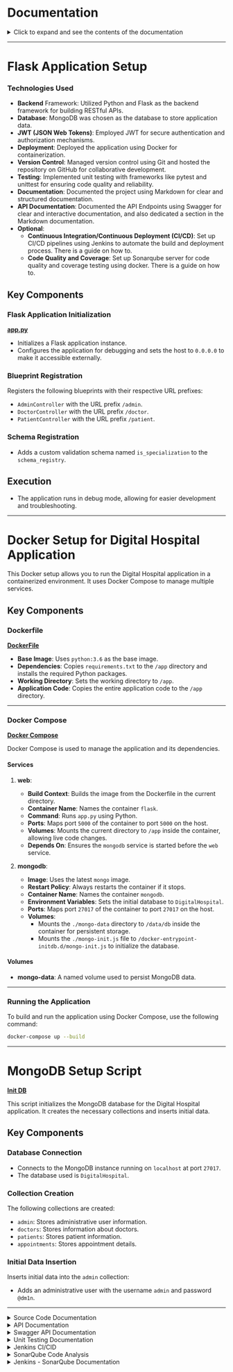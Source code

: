 # Documentation



<details id="toc">
<summary>Click to expand and see the contents of the documentation </summary>

<div class="toc">

# Contents

- [Flask Application Setup](#flask-application-setup)
    - [Flask Application Initialization](#flask-application-initialization-)
    - [Blueprint Registration](#blueprint-registration)
    - [Schema Registration](#schema-registration)
    - [Execution](#execution)

- [Docker Setup for Digital Hospital Application](#docker-setup-for-digital-hospital-application)
    - [Dockerfile](#dockerfile-)
    - [Docker Compose](#docker-compose)
        - [Services](#services)
        - [Volumes](#volumes)
    - [Running the Application](#running-the-application)

- [MongoDB Setup Script](#mongodb-setup-script)
    - [Database Connection](#database-connection)
    - [Collection Creation](#collection-creation)
    - [Initial Data Insertion](#initial-data-insertion)

- [Source Code Documentation](#-source-code-documentation)
    - [Entities Overview](#ds-hospital---entities-overview)
        - [Appointment Entity](#appointment-entity)
        - [Doctor Entity](#doctor-entity)
        - [Patient Entity](#patient-entity)
        - [User Entity](#user-entity)
        - [ResponseEntity Class](#responseentity-class)
        - [ResponseEntityBuilder Class](#responseentitybuilder-class)
        - [Specialization Enum](#specialization-enum)
        - [Data Transfer Objects (DTOs)](#ds-hospital---data-transfer-objects-dtos)
        - [Accept DTOs](#accept-dtos)
            - [ChangeAppointmentCostDto](#changeappointmentcostdto)
            - [ChangePasswordDto](#changepassworddto)
            - [SearchAppointmentDto](#searchappointmentdto)
        - [Send DTOs](#send-dtos)
            - [DoctorAppointmentDto](#doctorappointmentdto)
            - [DoctorDto](#doctordto)
            - [PatientAppointmentDto](#patientappointmentdto)
            - [PatientDetailedAppointmentDto](#patientdetailedappointmentdto)
            - [PatientDto](#patientdto)
            - [UserDto](#userdto)
    - [Controllers Overview](#ds-hospital---controllers-overview)
        - [Admin Controller](#admin-controller)
        - [Doctor Controller](#doctor-controller)
        - [Patient Controller](#patient-controller)
    - [Services Overview](#ds-hospital---services)
        - [AdminService](#adminservice)
        - [AppointmentService](#appointmentservice)
        - [DoctorService](#doctorservice)
        - [PatientService](#patientservice)
    - [Repositories Overview](#ds-hospital---repositories)
        - [AdminRepository](#adminrepository)
        - [PatientRepository](#patientrepository)
        - [DoctorRepository](#doctorrepository)
    - [Utils Overview](#ds-hospital---utils)
        - [AppointmentScheduler](#appointmentscheduler)
        - [DateTimeUtils](#datetimeutils)
        - [HTTP](#http)
        - [MongoDBConnection](#mongodbconnection)
        - [JWT](#jwt)
        - [ServiceException](#serviceexception)
        - [DatabaseException](#databaseexception)
        - [SchemaException](#schemaexception)
        - [Config](#config)
        - [Decorators](#decorators)

- [Example API Requests and Responses](#example-api-requests-and-responses)
    - [Admin REST API](#admin-api)
        - [[POST] Login](#login-3)
        - [[GET] Logout](#logout-3)
        - [[POST] Create Doctor](#create-doctor-1)
        - [[PUT] Update Doctor Password](#update-doctor-password-1)
        - [[DELETE] Delete Doctor](#delete-doctor-1)
        - [[DELETE] Delete Patient](#delete-patient-1)

    - [Doctor REST API](#admin-api)
        - [[POST] Login](#login-4)
        - [[GET] Logout](#logout-4)
        - [[PUT] Update Password](#update-password-1)
        - [[PUT] Update Appointment Cost](#update-appointment-cost-1)
        - [[GET] Fetch Appointments](#fetch-appointments-2)

    - [Patient REST API](#patient-api)
        - [[POST] Login](#login-5)
        - [[GET] Logout](#logout-5)
        - [[POST] Register](#register-1)
        - [[POST] Book Appointment](#book-appointment-1)
        - [[GET] Fetch Appointments](#fetch-appointments-3)
        - [[GET] Fetch Appointment's Details](#fetch-appointments-details)
        - [[DELETE] Cancel Appointment](#cancel-appointment-1)
- [Swagger Documentation](#swagger-documentation)
- [Unit Testing Documentation](#unit-testing)
- [Jenkins CI/CD](#jenkins-cicd)
- [SonarQube Code Analysis](#sonarqube-code-analysis)
- [Jenkins - SonarQube Documentation](#jenkins-pipelines-and-sonarqube-code-analysis)

</div>
</details>

---

# Flask Application Setup

### Technologies Used

- **Backend** Framework: Utilized Python and Flask as the backend framework for building RESTful APIs.
- **Database**: MongoDB was chosen as the database to store application data.
- **JWT (JSON Web Tokens)**: Employed JWT for secure authentication and authorization mechanisms.
- **Deployment**: Deployed the application using Docker for containerization.
- **Version Control**: Managed version control using Git and hosted the repository on GitHub for collaborative
  development.
- **Testing**: Implemented unit testing with frameworks like pytest and unittest for ensuring code quality and
  reliability.
- **Documentation**: Documented the project using Markdown for clear and structured documentation.
- **API Documentation**: Documented the API Endpoints using Swagger for clear and interactive documentation, and also
  dedicated a section in the Markdown documentation.
- **Optional**:
    - **Continuous Integration/Continuous Deployment (CI/CD)**: Set up CI/CD pipelines using Jenkins to automate the
      build and deployment process. There is a guide on how to.
    - **Code Quality and Coverage**: Set up Sonarqube server for code quality and coverage testing using docker. There
      is a guide on how to.

## Key Components

### Flask Application Initialization

**[app.py](app.py)**

- Initializes a Flask application instance.
- Configures the application for debugging and sets the host to `0.0.0.0` to make it accessible externally.

### Blueprint Registration

Registers the following blueprints with their respective URL prefixes:

- `AdminController` with the URL prefix `/admin`.
- `DoctorController` with the URL prefix `/doctor`.
- `PatientController` with the URL prefix `/patient`.

### Schema Registration

- Adds a custom validation schema named `is_specialization` to the `schema_registry`.

## Execution

- The application runs in debug mode, allowing for easier development and troubleshooting.

---

# Docker Setup for Digital Hospital Application

This Docker setup allows you to run the Digital Hospital application in a containerized environment. It uses Docker
Compose to manage multiple services.

## Key Components

### Dockerfile

**[DockerFile](Dockerfile)**

- **Base Image**: Uses `python:3.6` as the base image.
- **Dependencies**: Copies `requirements.txt` to the `/app` directory and installs the required Python packages.
- **Working Directory**: Sets the working directory to `/app`.
- **Application Code**: Copies the entire application code to the `/app` directory.

---

### Docker Compose

**[Docker Compose](docker-compose.yml)**

Docker Compose is used to manage the application and its dependencies.

#### Services

1. **web**:
    - **Build Context**: Builds the image from the Dockerfile in the current directory.
    - **Container Name**: Names the container `flask`.
    - **Command**: Runs `app.py` using Python.
    - **Ports**: Maps port `5000` of the container to port `5000` on the host.
    - **Volumes**: Mounts the current directory to `/app` inside the container, allowing live code changes.
    - **Depends On**: Ensures the `mongodb` service is started before the `web` service.

2. **mongodb**:
    - **Image**: Uses the latest `mongo` image.
    - **Restart Policy**: Always restarts the container if it stops.
    - **Container Name**: Names the container `mongodb`.
    - **Environment Variables**: Sets the initial database to `DigitalHospital`.
    - **Ports**: Maps port `27017` of the container to port `27017` on the host.
    - **Volumes**:
        - Mounts the `./mongo-data` directory to `/data/db` inside the container for persistent storage.
        - Mounts the `./mongo-init.js` file to `/docker-entrypoint-initdb.d/mongo-init.js` to initialize the database.

#### Volumes

- **mongo-data**: A named volume used to persist MongoDB data.

---

### Running the Application

To build and run the application using Docker Compose, use the following command:

```sh
docker-compose up --build
```

---

# MongoDB Setup Script

**[Init DB](mongo-init.js)**

This script initializes the MongoDB database for the Digital Hospital application. It creates the necessary collections
and inserts initial data.

## Key Components

### Database Connection

- Connects to the MongoDB instance running on `localhost` at port `27017`.
- The database used is `DigitalHospital`.

### Collection Creation

The following collections are created:

- `admin`: Stores administrative user information.
- `doctors`: Stores information about doctors.
- `patients`: Stores patient information.
- `appointments`: Stores appointment details.

### Initial Data Insertion

Inserts initial data into the `admin` collection:

- Adds an administrative user with the username `admin` and password `@dm1n`.

---

<details>
<summary>Source Code Documentation</summary>
<div>

# Source Code Documentation

# DS Hospital - Entities Overview

This repository contains Python entities that represent different aspects of the application's domain model. Each entity
encapsulates data and functionality related to specific entities like appointments, doctors, patients, and users.

## Appointment Entity

**[Appointment Entity](src/entities/Appointment.py)**

The `Appointment` entity represents an appointment between a doctor and a patient.

### Attributes

- `_id`: Identifier of the appointment.
- `cid`: Generated ID for the appointment.
- `doctor_username`: Username of the doctor.
- `patient_username`: Username of the patient.
- `patient_name`: First name of the patient.
- `patient_surname`: Last name of the patient.
- `doctor_name`: First name of the doctor.
- `doctor_surname`: Last name of the doctor.
- `appointment_date`: Date of the appointment.
- `appointment_time`: Time of the appointment.
- `reason`: Reason for the appointment.
- `cost`: Cost of the appointment.
- `specialization`: Specialization of the doctor.

### Methods

#### combined(doctor, patient, search)

- **Description**: Combines data from `DoctorDto`, `PatientDto`, and `SearchAppointmentDto` to create a
  new `Appointment` instance.
- **Parameters**:
    - `doctor`: Instance of `DoctorDto`.
    - `patient`: Instance of `PatientDto`.
    - `search`: Instance of `SearchAppointmentDto`.
- **Returns**: New `Appointment` instance.

#### to_dict()

- **Description**: Converts the `Appointment` object to a dictionary.
- **Returns**: Dictionary representation of the `Appointment`.

---

## Doctor Entity

**[Doctor Entity](src/entities/Doctor.py)**

The `Doctor` entity represents a doctor in the system.

### Attributes

- `username`: Username of the doctor.
- `password`: Password of the doctor.
- `email`: Email address of the doctor.
- `first_name`: First name of the doctor.
- `last_name`: Last name of the doctor.
- `specialization`: Specialization of the doctor.
- `appointment_cost`: Cost of appointments for the doctor.

### Methods

#### to_db()

- **Description**: Converts the `Doctor` object to a format suitable for database storage.
- **Returns**: Dictionary representation of the `Doctor` for database insertion.

#### to_register()

- **Description**: Converts the `Doctor` object to a format suitable for registration purposes.
- **Returns**: Dictionary representation of the `Doctor` for registration.

---

## Patient Entity

**[Patient Entity](src/entities/Patient.py)**

The `Patient` entity represents a patient in the system.

### Attributes

- `username`: Username of the patient.
- `password`: Password of the patient.
- `email`: Email address of the patient.
- `first_name`: First name of the patient.
- `last_name`: Last name of the patient.
- `amka`: AMKA (Social Security Number) of the patient.
- `date_of_birth`: Date of birth of the patient.

### Methods

#### to_db()

- **Description**: Converts the `Patient` object to a format suitable for database storage.
- **Returns**: Dictionary representation of the `Patient` for database insertion.

#### to_register()

- **Description**: Converts the `Patient` object to a format suitable for registration purposes.
- **Returns**: Dictionary representation of the `Patient` for registration.

#### validate()

- **Description**: Validates the registration data of the `Patient`.
- **Returns**: Result of the validation.

---

## User Entity

**[User Entity](src/entities/User.py)**

The `User` entity represents a user for authentication purposes.

### Attributes

- `username`: Username of the user.
- `password`: Password of the user.

### Methods

#### to_dict()

- **Description**: Converts the `User` object to a dictionary.
- **Returns**: Dictionary representation of the `User`.

#### validate()

- **Description**: Validates the login data of the `User`.
- **Returns**: Result of the validation.

---

## ResponseEntity Class

**[ResponseEntity Entity](src/entities/ResponseEntity.py)**

The `ResponseEntity` class helps construct HTTP responses in a structured manner.

### Methods

#### builder()

- **Description**: Returns a new `ResponseEntityBuilder` instance to build a response.

---

## ResponseEntityBuilder Class

**[ResponseEntity Entity](src/entities/ResponseEntity.py)**

The `ResponseEntityBuilder` class facilitates the construction of `ResponseEntity` objects.

### Methods

#### with_status(status)

- **Description**: Sets the status of the response.

#### with_data(data)

- **Description**: Sets the data of the response.

#### with_content_type(content_type)

- **Description**: Sets the content type of the response.

#### build()

- **Description**: Constructs the `ResponseEntity` object with configured data and status.

---

## Specialization Enum

**[Specialization Entity](src/entities/Specialization.py)**

The `Specialization` enum defines various medical specializations.

### Enum Values

- `RADIOLOGIST`
- `HEMATOLOGIST`
- `ALLERGIST`
- `PATHOLOGIST`
- `CARDIOLOGIST`

Each enum value corresponds to a specific medical specialization.

---

---

# DS Hospital - Data Transfer Objects (DTOs)

This repository contains Python DTOs used for transferring data between different layers of the application. DTOs
encapsulate data related to specific operations or responses.

## Accept DTOs

### ChangeAppointmentCostDto

**[ChangeAppointmentCost Dto](src/transfer/accept/ChangeAppointmentCostDto.py)**

Represents data for changing appointment cost.

#### Attributes

- `username`: Username of the entity.
- `old_cost`: Old cost of the appointment.
- `new_cost`: New cost of the appointment.

#### Methods

##### to_dict()

Converts the DTO object to a dictionary.

---

### ChangePasswordDto

**[ChangePassword Dto](src/transfer/accept/ChangePasswordDto.py)**

Represents data for changing passwords.

#### Attributes

- `username`: Username of the entity.
- `old_password`: Old password.
- `new_password`: New password.

#### Methods

##### to_dict()

Converts the DTO object to a dictionary.

---

### SearchAppointmentDto

**[SearchAppointment Dto](src/transfer/accept/SearchAppointmentDto.py)**

Represents data for searching appointments.

#### Attributes

- `reason`: Reason for the appointment.
- `specialization`: Specialization required.
- `appointment_date`: Date of the appointment.
- `appointment_time`: Time of the appointment.

#### Methods

##### to_dict()

Converts the DTO object to a dictionary.

## Send DTOs

### DoctorAppointmentDto

**[DoctorAppointment Dto](src/transfer/send/DoctorAppointmentDto.py)**

Represents data sent for doctor appointments.

#### Attributes

- `patient_name`: Patient's first name.
- `patient_surname`: Patient's last name.
- `appointment_date`: Date of the appointment.
- `appointment_time`: Time of the appointment.
- `reason`: Reason for the appointment.

#### Methods

##### to_dict()

Converts the DTO object to a dictionary.

---

### DoctorDto

Represents data sent for doctors.

#### Attributes

- `cid`: ID of the doctor.
- `username`: Username of the doctor.
- `email`: Email address of the doctor.
- `first_name`: First name of the doctor.
- `last_name`: Last name of the doctor.
- `specialization`: Specialization of the doctor.
- `appointment_cost`: Cost of appointments for the doctor.

#### Methods

##### to_dict()

Converts the DTO object to a dictionary.

---

### PatientAppointmentDto

**[PatientDoctorAppointment Dto](src/transfer/send/PatientAppointmentDto.py)**

Represents data sent for patient appointments.

#### Attributes

- `doctor_name`: Doctor's first name.
- `doctor_surname`: Doctor's last name.
- `appointment_date`: Date of the appointment.
- `appointment_time`: Time of the appointment.

#### Methods

##### to_dict()

Converts the DTO object to a dictionary.

---

### PatientDetailedAppointmentDto

**[PatientDetailedAppointment Dto](src/transfer/send/PatientDetailedAppointmentDto.py)**

Represents detailed data sent for patient appointments.

#### Attributes

- `doctor_name`: Doctor's first name.
- `doctor_surname`: Doctor's last name.
- `appointment_date`: Date of the appointment.
- `appointment_time`: Time of the appointment.
- `specialization`: Specialization of the doctor.
- `cost`: Cost of the appointment.
- `reason`: Reason for the appointment.

#### Methods

##### to_dict()

Converts the DTO object to a dictionary.

---

### PatientDto

**[Patient Dto](src/transfer/send/PatientDto.py)**

Represents data sent for patients.

#### Attributes

- `cid`: ID of the patient.
- `username`: Username of the patient.
- `email`: Email address of the patient.
- `first_name`: First name of the patient.
- `last_name`: Last name of the patient.
- `amka`: AMKA (Social Security Number) of the patient.
- `date_of_birth`: Date of birth of the patient.

#### Methods

##### to_dict()

Converts the DTO object to a dictionary.

---

### UserDto

Represents data sent for users.

#### Attributes

- `username`: Username of the user.
- `token`: Token associated with the user.

#### Methods

##### to_dict()

Converts the DTO object to a dictionary.


---

---

# DS Hospital - Controllers Overview

This repository contains Flask controllers that handle different user roles and operations within the application. Each
controller defines routes and endpoints for specific functionalities related to administrators, doctors, and patients.

## Admin Controller

**[Admin Controller](src/controllers/AdminController.py)**

The `AdminController.py` file implements Flask routes specifically designed for administrative tasks within the
application.

### Endpoints and Functionalities

#### Login

- **Route**: `/login`
- **Method**: POST
- **Description**: Allows administrators to authenticate themselves.
- **Decorators**: `handle_exceptions`
- **Secret Key**: `Config.ADMIN_SECRET_KEY`

#### Logout

- **Route**: `/logout`
- **Method**: GET
- **Description**: Logs out administrators and removes their session token.
- **Decorators**: `remove_token`
- **Secret Key**: `Config.ADMIN_SECRET_KEY`

#### Create Doctor

- **Route**: `/create_doctor`
- **Method**: POST
- **Description**: Creates a new doctor profile.
- **Decorators**: `token_required`
- **Secret Key**: `Config.ADMIN_SECRET_KEY`

#### Update Doctor Password

- **Route**: `/update_doctor_password`
- **Method**: PUT
- **Description**: Updates the password for a doctor profile.
- **Decorators**: `token_required`
- **Secret Key**: `Config.ADMIN_SECRET_KEY`

#### Delete Doctor

- **Route**: `/delete_doctor/<username>`
- **Method**: DELETE
- **Description**: Deletes a specific doctor profile.
- **Decorators**: `token_required`
- **Secret Key**: `Config.ADMIN_SECRET_KEY`

#### Delete Patient

- **Route**: `/delete_patient/<username>`
- **Method**: DELETE
- **Description**: Deletes a specific patient profile.
- **Decorators**: `token_required`
- **Secret Key**: `Config.ADMIN_SECRET_KEY`

---

## Doctor Controller

**[Doctor Controller](src/controllers/DoctorController.py)**

The `DoctorController.py` file defines Flask routes specifically for interactions involving doctors.

### Endpoints and Functionalities

#### Login

- **Route**: `/login`
- **Method**: POST
- **Description**: Allows doctors to log in to their accounts.
- **Secret Key**: `Config.DOCTOR_SECRET_KEY`

#### Logout

- **Route**: `/logout`
- **Method**: GET
- **Description**: Logs out doctors and removes their session token.
- **Decorators**: `remove_token`
- **Secret Key**: `Config.DOCTOR_SECRET_KEY`

#### Update Password

- **Route**: `/update_password`
- **Method**: PUT
- **Description**: Updates the password for a doctor account.
- **Decorators**: `token_required`
- **Secret Key**: `Config.DOCTOR_SECRET_KEY`

#### Update Appointment Cost

- **Route**: `/update_appointment_cost`
- **Method**: PUT
- **Description**: Updates the cost of appointments for a doctor.
- **Decorators**: `token_required`
- **Secret Key**: `Config.DOCTOR_SECRET_KEY`

#### Fetch Appointments

- **Route**: `/appointments`
- **Method**: GET
- **Description**: Retrieves a list of appointments for a doctor.
- **Decorators**: `token_required`
- **Secret Key**: `Config.DOCTOR_SECRET_KEY`

---

## Patient Controller

**[Patient Controller](src/controllers/PatientController.py)**

The `PatientController.py` file implements Flask routes focused on patient-related operations.

### Endpoints and Functionalities

#### Login

- **Route**: `/login`
- **Method**: POST
- **Description**: Allows patients to authenticate themselves.
- **Secret Key**: `Config.PATIENT_SECRET_KEY`

#### Register

- **Route**: `/register`
- **Method**: POST
- **Description**: Registers a new patient in the system.
- **Secret Key**: `Config.PATIENT_SECRET_KEY`

#### Logout

- **Route**: `/logout`
- **Method**: GET
- **Description**: Logs out patients and removes their session token.
- **Decorators**: `remove_token`
- **Secret Key**: `Config.PATIENT_SECRET_KEY`

#### Book Appointment

- **Route**: `/book_appointment`
- **Method**: POST
- **Description**: Allows patients to book appointments.
- **Decorators**: `token_required`
- **Secret Key**: `Config.PATIENT_SECRET_KEY`

#### Fetch Appointments

- **Route**: `/appointments`
- **Method**: GET
- **Description**: Retrieves a list of appointments for a patient.
- **Decorators**: `token_required`
- **Secret Key**: `Config.PATIENT_SECRET_KEY`

#### Appointment Details

- **Route**: `/appointment/<appointment_id>`
- **Method**: GET
- **Description**: Retrieves details of a specific appointment for a patient.
- **Decorators**: `token_required`
- **Secret Key**: `Config.PATIENT_SECRET_KEY`

#### Cancel Appointment

- **Route**: `/cancel_appointment/<appointment_id>`
- **Method**: DELETE
- **Description**: Cancels a specific appointment for a patient.
- **Decorators**: `token_required`
- **Secret Key**: `Config.PATIENT_SECRET_KEY`

---

---

---

# DS Hospital - Services

This repository contains Python services responsible for business logic and interactions with repositories. Services
orchestrate operations between entities, repositories, and DTOs.

## AdminService

**[Admin Service](src/services/AdminService.py)**

Handles administrative operations such as login, logout, doctor management, etc.

### Methods

#### login(auth_data: User)

Logs in an admin user.

- **Parameters:**
    - `auth_data`: User object containing username and password.

- **Returns:**
    - Dictionary containing user information and token upon successful login.

- **Raises:**
    - `ServiceException`: If login fails.

#### logout(token)

Logs out an admin user.

- **Parameters:**
    - `token`: Token to be invalidated.

- **Returns:**
    - Boolean indicating successful logout.

- **Raises:**
    - `ServiceException`: If logout fails.

#### delete_doctor(username)

Deletes a doctor from the system.

- **Parameters:**
    - `username`: Username of the doctor to delete.

- **Returns:**
    - Boolean indicating successful deletion.

- **Raises:**
    - `ServiceException`: If deletion fails.

#### update_doctor_password(data: ChangePasswordDto)

Updates the password of a doctor.

- **Parameters:**
    - `data`: ChangePasswordDto object containing username, old password, and new password.

- **Returns:**
    - Boolean indicating successful password update.

- **Raises:**
    - `ServiceException`: If password update fails.

#### create_doctor(data: Doctor)

Creates a new doctor in the system.

- **Parameters:**
    - `data`: Doctor object containing doctor details.

- **Returns:**
    - Dictionary containing the newly created doctor's information.

- **Raises:**
    - `ServiceException`: If creation fails due to existing doctor with the same username or email.

#### delete_patient(username)

Deletes a patient from the system.

- **Parameters:**
    - `username`: Username of the patient to delete.

- **Returns:**
    - Boolean indicating successful deletion.

- **Raises:**
    - `ServiceException`: If deletion fails.

## AppointmentService

**[Appointments Service](src/services/AppointmentsService.py)**

Manages operations related to appointments such as checking availability, booking appointments, fetching appointments,
etc.

### Methods

#### check_time(appointment_time)

Checks if the appointment time is within working hours.

- **Parameters:**
    - `appointment_time`: Time of the appointment.

- **Returns:**
    - Boolean indicating if the time is within working hours.

#### check_date(appointment_date)

Checks if the appointment date is within a valid range.

- **Parameters:**
    - `appointment_date`: Date of the appointment.

- **Returns:**
    - Boolean indicating if the date is valid.

#### check_availability(doctor_username, appointment_date)

Checks the availability of slots for a given doctor and appointment date.

- **Parameters:**
    - `doctor_username`: Username of the doctor.
    - `appointment_date`: Date of the appointment.

- **Returns:**
    - List of available appointment slots.

#### find_appointments(data: SearchAppointmentDto)

Finds available appointments based on search criteria.

- **Parameters:**
    - `data`: SearchAppointmentDto object containing search criteria.

- **Returns:**
    - DoctorDto object representing the doctor with available appointments, or None if no appointments are found.

#### return_appointments(free_appointments)

Converts free appointment slots to a list of strings.

- **Parameters:**
    - `free_appointments`: List of free appointment slots.

- **Returns:**
    - List of appointment slots as strings.

#### return_doctors(doctors)

Converts a list of doctor entities to a list of DoctorDto objects.

- **Parameters:**
    - `doctors`: List of doctor entities.

- **Returns:**
    - List of DoctorDto objects.

## DoctorService

**[Doctor Service](src/services/DoctorService.py)**

Handles operations specific to doctors such as login, logout, updating password, managing appointments, etc.

### Methods

#### login(auth_data: User)

Logs in a doctor.

- **Parameters:**
    - `auth_data`: User object containing username and password.

- **Returns:**
    - Dictionary containing login status message and token upon successful login.

- **Raises:**
    - `ServiceException`: If login fails.

#### logout(token)

Logs out a doctor.

- **Parameters:**
    - `token`: Token to be invalidated.

- **Returns:**
    - Dictionary indicating successful logout.

- **Raises:**
    - `ServiceException`: If logout fails.

#### update_password(current_user, data: ChangePasswordDto)

Updates the password of the logged-in doctor.

- **Parameters:**
    - `current_user`: Username of the logged-in doctor.
    - `data`: ChangePasswordDto object containing old password and new password.

- **Returns:**
    - Dictionary indicating successful password update.

- **Raises:**
    - `ServiceException`: If password update fails.

#### update_appointment_cost(current_user, data: ChangeAppointmentCostDto)

Updates the appointment cost for a doctor.

- **Parameters:**
    - `current_user`: Username of the logged-in doctor.
    - `data`: ChangeAppointmentCostDto object containing username, old cost, and new cost.

- **Returns:**
    - Dictionary indicating successful appointment cost update.

- **Raises:**
    - `ServiceException`: If appointment cost update fails.

#### fetch_appointments(current_user)

Fetches appointments of the logged-in doctor.

- **Parameters:**
    - `current_user`: Username of the logged-in doctor.

- **Returns:**
    - Dictionary containing fetched appointments.

#### get_as_appointments(appointments)

Converts a list of appointment entities to DoctorAppointmentDto objects.

- **Parameters:**
    - `appointments`: List of appointment entities.

- **Returns:**
    - List of DoctorAppointmentDto objects.

## PatientService

**[Patient Service](src/services/PatientService.py)**

Manages operations related to patients such as registration, login, appointment booking, fetching appointments, etc.

### Methods

#### register(data: Patient)

Registers a new patient in the system.

- **Parameters:**
    - `data`: Patient object containing patient details.

- **Returns:**
    - Dictionary containing patient information, and token upon successful registration.

- **Raises:**
    - `ServiceException`: If registration fails due to existing patient with the same username or email.

#### login(auth_data: User)

Logs in a patient.

- **Parameters:**
    - `auth_data`: User object containing username and password.

- **Returns:**
    - Dictionary containing username and token upon successful login.

- **Raises:**
    - `ServiceException`: If login fails.

#### logout(token)

Logs out a patient.

- **Parameters:**
    - `token`: Token to be invalidated.

- **Returns:**
    - Dictionary indicating successful logout.

- **Raises:**
    - `ServiceException`: If logout fails.

#### book_appointment(current_user, data: SearchAppointmentDto)

Books an appointment for a patient.

- **Parameters:**
    - `current_user`: Username of the logged-in patient.
    - `data`: SearchAppointmentDto object containing appointment details.

- **Returns:**
    - Dictionary containing appointment information upon successful booking.

- **Raises:**
    - `ServiceException`: If booking fails.

#### fetch_appointments(current_user)

Fetches appointments of the logged-in patient.

- **Parameters:**
    - `current_user`: Username of the logged-in patient.

- **Returns:**
    - Dictionary containing fetched appointments.

#### fetch_appointment_details(current_user, appointment_id)

Fetches details of a specific appointment for the logged-in patient.

- **Parameters:**
    - `current_user`: Username of the logged-in patient.
    - `appointment_id`: ID of the appointment to fetch details for.

- **Returns:**
    - Dictionary containing fetched appointment details.

#### cancel_appointment(current_user, appointment_id)

Cancels an appointment for the logged-in patient.

- **Parameters:**
    - `current_user`: Username of the logged-in patient.
    - `appointment_id`: ID of the appointment to cancel.

- **Returns:**
    - Dictionary indicating successful cancellation.

- **Raises:**
    - `ServiceException`: If cancellation fails.

---

# DS Hospital - Repositories

This repository contains Python classes responsible for database interactions using MongoDB. Repositories handle CRUD
operations for entities and ensure data persistence.

## AdminRepository

**[Admin Repository](src/repositories/AdminRepository.py)**

Handles database operations related to admin users.

### Methods

#### login(auth_data: User)

Logs in an admin user.

- **Parameters:**
    - `auth_data`: User object containing username and password.

- **Returns:**
    - Admin entity if login successful, None otherwise.

#### create_doctor(data)

Creates a new doctor in the database.

- **Parameters:**
    - `data`: Dictionary containing doctor details.

- **Returns:**
    - Doctor entity if creation successful, None otherwise.

#### delete_doctor(username)

Deletes a doctor from the database.

- **Parameters:**
    - `username`: Username of the doctor to delete.

- **Returns:**
    - Boolean indicating successful deletion.

#### update_doctor_password(data: ChangePasswordDto)

Updates the password of a doctor in the database.

- **Parameters:**
    - `data`: ChangePasswordDto object containing username, old password, and new password.

- **Returns:**
    - Boolean indicating successful password update.

#### delete_patient(username)

Deletes a patient from the database.

- **Parameters:**
    - `username`: Username of the patient to delete.

- **Returns:**
    - Boolean indicating successful deletion.

#### doctor_exists(data: Doctor)

Checks if a doctor with the same username or email exists in the database.

- **Parameters:**
    - `data`: Doctor object containing doctor details.

- **Returns:**
    - Doctor entity if exists, None otherwise.

---

## PatientRepository

**[Patient Repository](src/repositories/PatientRepository.py)**

Handles database operations related to patients and appointments.

### Methods

#### register(data)

Registers a new patient in the database.

- **Parameters:**
    - `data`: Dictionary containing patient details.

- **Returns:**
    - Patient entity if registration successful, None otherwise.

#### login(auth_data: User)

Logs in a patient.

- **Parameters:**
    - `auth_data`: User object containing username and password.

- **Returns:**
    - Patient entity if login successful, None otherwise.

#### book_appointment(appointment)

Books a new appointment in the database.

- **Parameters:**
    - `appointment`: Dictionary containing appointment details.

- **Returns:**
    - Appointment entity if booking successful, None otherwise.

#### fetch_appointments(patient_username)

Fetches all appointments of a patient from the database.

- **Parameters:**
    - `patient_username`: Username of the patient.

- **Returns:**
    - List of appointment entities.

#### fetch_appointment_details(username, appointment_id)

Fetches details of a specific appointment for a patient.

- **Parameters:**
    - `username`: Username of the patient.
    - `appointment_id`: ID of the appointment.

- **Returns:**
    - Appointment entity if found, None otherwise.

#### cancel_appointment(current_user, appointment_id)

Cancels a patient's appointment from the database.

- **Parameters:**
    - `current_user`: Username of the patient.
    - `appointment_id`: ID of the appointment.

- **Returns:**
    - Boolean indicating successful cancellation.

#### find_by_username(username)

Finds a patient by their username in the database.

- **Parameters:**
    - `username`: Username of the patient.

- **Returns:**
    - Patient entity if found, None otherwise.

#### exists(data: Patient)

Checks if a patient with the same username or email exists in the database.

- **Parameters:**
    - `data`: Patient object containing patient details.

- **Returns:**
    - Patient entity if exists, None otherwise.

---

## DoctorRepository

**[Doctor Repository](src/repositories/DoctorRepository.py)**

Handles database operations related to doctors and appointments.

### Methods

#### login(auth_data: User)

Logs in a doctor.

- **Parameters:**
    - `auth_data`: User object containing username and password.

- **Returns:**
    - Doctor entity if login successful, None otherwise.

#### update_password(username, data: ChangePasswordDto)

Updates the password of a doctor in the database.

- **Parameters:**
    - `username`: Username of the doctor.
    - `data`: ChangePasswordDto object containing old password and new password.

- **Returns:**
    - Boolean indicating successful password update.

#### update_appointment_cost(username, data: ChangeAppointmentCostDto)

Updates the appointment cost for a doctor in the database.

- **Parameters:**
    - `username`: Username of the doctor.
    - `data`: ChangeAppointmentCostDto object containing old cost and new cost.

- **Returns:**
    - Boolean indicating successful appointment cost update.

#### fetch_appointments(doctor_username)

Fetches all appointments of a doctor from the database.

- **Parameters:**
    - `doctor_username`: Username of the doctor.

- **Returns:**
    - List of appointment entities.

#### fetch_appointments_by_date(doctor_username, appointment_date)

Fetches appointments of a doctor for a specific date from the database.

- **Parameters:**
    - `doctor_username`: Username of the doctor.
    - `appointment_date`: Date of the appointments.

- **Returns:**
    - List of appointment entities.

#### find_by_role(data: SearchAppointmentDto)

Finds doctors by their specialization in the database.

- **Parameters:**
    - `data`: SearchAppointmentDto object containing specialization.

- **Returns:**
    - List of doctor entities.

---

---

# DS Hospital - Utils

This repository contains utility classes and functions used across the project for various purposes like handling dates,
JWT tokens, HTTP status codes, database connections, and more.

## AppointmentScheduler

**[Appointment Scheduler](src/utils/AppointmentScheduler.py)**

Provides utilities related to appointment scheduling.

### Methods

#### is_within_working_hours(appointment_time)

Checks if the given appointment time is within the working hours.

- **Parameters:**
    - `appointment_time`: Time object representing the appointment time.

- **Returns:**
    - `True` if within working hours, otherwise `False`.

#### is_date_within_rang(appointment_date)

Checks if the given appointment date is within a valid range (future dates).

- **Parameters:**
    - `appointment_date`: Date string in the format '%Y-%m-%d'.

- **Returns:**
    - `True` if date is valid and in the future, otherwise `False`.

#### create_appointment_slots()

Creates time slots for appointments based on defined parameters.

- **Returns:**
    - List of time objects representing available appointment slots.

---

## DateTimeUtils

**[Date Utils](src/utils/DateUtils.py)**

Provides utility methods for parsing, converting, and formatting date and time objects.

### Methods

#### parse_date(date, date_format)

Parses a date string into a datetime.date object.

- **Parameters:**
    - `date`: Date string to parse.
    - `date_format`: Format of the date string.

- **Returns:**
    - `datetime.date` object parsed from the date string.

#### parse_time(time, time_format)

Parses a time string into a datetime.time object.

- **Parameters:**
    - `time`: Time string to parse.
    - `time_format`: Format of the time string.

- **Returns:**
    - `datetime.time` object parsed from the time string.

#### date_to_string(date, date_format)

Converts a datetime.date object into a formatted date string.

- **Parameters:**
    - `date`: `datetime.date` object to convert.
    - `date_format`: Desired format of the date string.

- **Returns:**
    - Formatted date string.

#### time_to_string(time, time_format)

Converts a datetime.time object into a formatted time string.

- **Parameters:**
    - `time`: `datetime.time` object to convert.
    - `time_format`: Desired format of the time string.

- **Returns:**
    - Formatted time string.

---

## HTTP

**[HTTP Utils](src/utils/Http.py)**

Enum class defining HTTP status codes for use in API responses.

### Status Codes

- `OK`: 200
- `CREATED`: 201
- `ACCEPTED`: 202
- `NO_CONTENT`: 204
- `BAD_REQUEST`: 400
- `UNAUTHORIZED`: 401
- `FORBIDDEN`: 403
- `NOT_FOUND`: 404
- `INTERNAL_SERVER_ERROR`: 500
- `NOT_IMPLEMENTED`: 501
- `BAD_GATEWAY`: 502
- `SERVICE_UNAVAILABLE`: 503

---

## MongoDBConnection

**[MongoDB Connection](src/utils/MongoDBConnection.py)**

Handles MongoDB database connection and configuration.

### Methods

#### connect()

Connects to the MongoDB database using predefined configuration.

- **Returns:**
    - MongoDB database object.

#### close()

Closes the MongoDB database connection.

---

## JWT

**[Token Factory](src/utils/TokenFactory.py)**

Provides utilities for handling JWT tokens, including generation, encoding, decoding, and validation.

### Methods

#### generate_admin_token(admin)

Generates a JWT token for an admin user.

- **Parameters:**
    - `admin`: User object representing the admin.

- **Returns:**
    - Generated JWT token.

#### generate_doctor_token(doctor)

Generates a JWT token for a doctor user.

- **Parameters:**
    - `doctor`: User object representing the doctor.

- **Returns:**
    - Generated JWT token.

#### generate_patient_token(patient)

Generates a JWT token for a patient user.

- **Parameters:**
    - `patient`: User object representing the patient.

- **Returns:**
    - Generated JWT token.

#### encode_token(username, secret_key)

Encodes a JWT token using the provided username and secret key.

- **Parameters:**
    - `username`: Username to encode into the token.
    - `secret_key`: Secret key used for encoding.

- **Returns:**
    - Encoded JWT token.

#### decode_token(token, secret_key)

Decodes a JWT token using the provided token and secret key.

- **Parameters:**
    - `token`: JWT token to decode.
    - `secret_key`: Secret key used for decoding.

- **Returns:**
    - Decoded token data.

#### get_username_from_token(token, secret_key)

Extracts the username from a JWT token using the provided token and secret key.

- **Parameters:**
    - `token`: JWT token to decode.
    - `secret_key`: Secret key used for decoding.

- **Returns:**
    - Username extracted from the token.

#### is_missing(token)

Checks if a JWT token is missing (None).

- **Parameters:**
    - `token`: JWT token to check.

- **Returns:**
    - `True` if token is missing, otherwise `False`.

#### is_blacklisted(token)

Checks if a JWT token is blacklisted (invalid).

- **Parameters:**
    - `token`: JWT token to check.

- **Returns:**
    - `True` if token is blacklisted, otherwise `False`.

---

## ServiceException

**[Service Exception](src/utils/ServiceException.py)**

Exception class for handling service-related errors.

---

## DatabaseException

**[Database Exception](src/utils/ServiceException.py)**

Exception class for handling database-related errors.

---

## SchemaException

**[Schema Exception](src/utils/ServiceException.py)**

Exception class for handling schema-related errors.

---

## Config

**[Environment Config](src/utils/EnvironmentConfig.py)**

Enum class defining configuration constants used throughout the project, including MongoDB settings and secret keys.

### Configuration Constants

- `ADMIN_SECRET_KEY`
- `DOCTOR_SECRET_KEY`
- `PATIENT_SECRET_KEY`
- `URI`
- `HOST`
- `PORT`
- `DB`
- `ADMIN_COLLECTION`
- `DOCTOR_COLLECTION`
- `PATIENT_COLLECTION`
- `APPOINTMENT_COLLECTION`

---

---

# Decorators

**[Decorators](src/utils/Decorators.py)**

This module contains decorators used for authentication, authorization, and exception handling in the project.

## Decorators

### `token_required(secret_key)`

A decorator to ensure that the request contains a valid JWT token.

#### Parameters

- `secret_key`: The secret key used to decode the JWT token.

#### Usage

- Apply this decorator to any route that requires user authentication.
- Extracts the JWT token from the request headers.
- Checks if the token is missing or blacklisted.
- Decodes the token and retrieves the current user's username.
- Returns a 403 response if the token is missing, expired, or invalid.

### `remove_token(secret_key)`

A decorator to handle token removal (logout functionality).

#### Parameters

- `secret_key`: The secret key used to decode the JWT token.

#### Usage

- Apply this decorator to any route that handles user logout.
- Extracts the JWT token from the request headers.
- Checks if the token is missing or blacklisted.
- Decodes the token and blacklists it.
- Returns a 403 response if the token is missing, expired, or invalid.

### `handle_exceptions(func)`

A decorator to handle exceptions and return appropriate responses.

#### Usage

- Apply this decorator to any route that requires exception handling.
- Wraps the function and catches `ServiceException` and other exceptions.
- Returns a response entity with the appropriate status code and error message.

</div>
</details>

<details>
<summary> API Documentation </summary>
<div>

# Example API Requests and Responses

---

### Explanation:

- Replace `<access_token>` with the actual JWT token for authorization where necessary which is included in the
  successful login responses.
- Adjust endpoint URLs, headers, request bodies, query parameters, and response structures based on the application's
  implementation.
- Use these examples as a guide to understand how clients interact with the API endpoints using JSON payloads and
  receive responses formatted in JSON.

This section provides comprehensive examples for basic operations handled by the Admin, Doctor, and Patient controllers
in the application.

---

## Admin API

### Login:

**Request**:

- **Endpoint**: `/api/admin/login`
- **Method**: `POST`
- **Headers**:
    - `Content-Type: application/json`

**Request Body**:

```json
{
  "username": "admin",
  "password": "@dm1n"
}
```

**Response**:

- **Status**: `HTTP/1.1 200 OK`
- **Headers**:
    - `Content-Type: application/json`

**Response Body**:

```json
{
  "status": "success",
  "data": {
    "username": "admin",
    "token": "<access_token>"
  },
  "date": "<date_of_login>"
}
```

### Logout

**Request**:

- **Endpoint**: `/api/admin/logout`
- **Method**: `GET`
- **Headers**:
    - `Authorization: Bearer <access_token>`

**Request Body**:

```

No Request Body is required
```

**Response**:

- **Status**: `HTTP/1.1 200 OK`
- **Headers**:
    - `Content-Type: application/json`

**Response Body**:

```json
{
  "status": "success",
  "data": {
    "Admin Logged Out": true
  },
  "date": "<date_of_logout>"
}
```

### Create Doctor:

**Request**:

- **Endpoint**: `/api/admin/create_doctor`
- **Method**: `POST`
- **Headers**:
    - `Content-Type: application/json`
    - `Authorization: Bearer <access_token>`

**Request Body**:

```json
{
  "username": "dr_smith",
  "password": "password123",
  "email": "dr.smith@example.com",
  "first_name": "John",
  "last_name": "Smith",
  "specialization": "Cardiologist",
  "appointment_cost": 150.0
}
```

**Response**:

- **Status**: `HTTP/1.1 200 OK`
- **Headers**:
    - `Content-Type: application/json`

**Response Body**:

```json
{
  "status": "success",
  "data": {
    "cid": "DOC_1842218",
    "username": "dr_smith",
    "email": "dr.smith@example.com",
    "first_name": "John",
    "last_name": "Smith",
    "specialization": "Cardiologist",
    "appointment_cost": 150.0
  },
  "date": "<datetime_of_creation>"
}
```

### Update Doctor Password:

**Request**:

- **Endpoint**: `/api/admin/update_doctor_password`
- **Method**: `PUT`
- **Headers**:
    - `Content-Type: application/json`
    - `Authorization: Bearer <access_token>`

**Request Body**:

```json
{
  "username": "dr_smith",
  "old_password": "password123",
  "new_password": "newpassword456"
}
```

**Response**:

- **Status**: `HTTP/1.1 200 OK`
- **Headers**:
    - `Content-Type: application/json`

**Response Body**:

```json

{
  "status": "success",
  "data": {
    "Password changed": true
  },
  "date": "<date_of_update>"
}
```

### Delete Doctor:

**Request**:

- **Endpoint**: `/api/admin/delete_doctor/<doctor_username>`
- **Method**: `DELETE`
- **Headers**:
    - `Authorization: Bearer <access_token>`

**Request URL Params**:

```
  <doctor_username>
```

**Response**:

- **Status**: `HTTP/1.1 200 OK`
- **Headers**:
    - `Authorization: Bearer <access_token>`

**Response Body**:

```json
{
  "status": "success",
  "data": {
    "Doctor deleted": true
  },
  "date": "<date_of_deletion>"
}
```

### Delete Patient:

**Request**:

- **Endpoint**: `/api/admin/delete_patient/<patient_username>`
- **Method**: `DELETE`
- **Headers**:
    - `Authorization: Bearer <access_token>`

**Request URL Params**:

```
  <patient_username>
```

**Response**:

- **Status**: `HTTP/1.1 200 OK`
- **Headers**:
    - `Content-Type: application/json`

**Response Body**:

```json
{
  "status": "success",
  "data": {
    "Patient deleted": true
  },
  "date": "<date_of_deletion>"
}
```

## Doctor API

### Login:

**Request**:

- **Endpoint**: `/api/doctor/login`
- **Method**: `POST`
- **Headers**:
    - `Content-Type: application/json`

**Request Body**:

```json
{
  "username": "dr_smith",
  "password": "password123"
}
```

**Response**:

- **Status**: `HTTP/1.1 200 OK`
- **Headers**:
    - `Content-Type: application/json`

**Response Body**:

```json
{
  "status": "success",
  "data": {
    "username": "dr_smith",
    "token": "<token_created>"
  },
  "date": "<date_of_login>"
}
```

### Logout

**Request**:

- **Endpoint**: `/api/doctor/logout`
- **Method**: `GET`
- **Headers**:
    - `Authorization: Bearer <access_token>`

**Request Body**:

```

No Request Body is required
```

**Response**:

- **Status**: `HTTP/1.1 200 OK`
- **Headers**:
    - `Content-Type: application/json`

**Response Body**:

```json
{
  "status": "success",
  "data": {
    "Doctor Logged Out": true
  },
  "date": "<date_of_logout>"
}
```

### Update Password:

**Request**:

- **Endpoint**: `/api/doctor/update_doctor_password`
- **Method**: `PUT`
- **Headers**:
    - `Content-Type: application/json`
    - `Authorization: Bearer <access_token>`

**Request Body**:

```json
{
  "username": "dr_smith",
  "old_password": "password123",
  "new_password": "newpassword456"
}
```

**Response**:

- **Status**: `HTTP/1.1 200 OK`
- **Headers**:
    - `Content-Type: application/json`

**Response Body**:

```json
{
  "status": "success",
  "data": {
    "Password Changed": true
  },
  "date": "<date_of_update>"
}
```

### Update Appointment Cost:

**Request**:

- **Endpoint**: `/api/doctor/update_appointment_cost`
- **Method**: `PUT`
- **Headers**:
    - `Content-Type: application/json`
    - `Authorization: Bearer <access_token>`

**Request Body**:

```json
{
  "username": "dr_smith",
  "old_cost": 150.0,
  "new_cost": 200.0
}
```

**Response**:

- **Status**: `HTTP/1.1 200 OK`
- **Headers**:
    - `Content-Type: application/json`

**Response Body**:

```json

{
  "status": "success",
  "data": {
    "Appointment cost updated": true
  },
  "date": "<date_of_update>"
}
```

### Fetch Appointments:

**Request**:

- **Endpoint**: `/api/admin/appointments/`
- **Method**: `GET`
- **Headers**:
    - `Authorization: Bearer <access_token>`

**Request Params**:

```
   No parameters are required. The access token is used to access the appointments.

```

**Response**:

- **Status**: `HTTP/1.1 200 OK`
- **Headers**:
    - `Authorization: Bearer <access_token>`

**Response Body**:

```json
{
  "status": "success",
  "data": [
    {
      "cid": "APT_4746881",
      "patient_name": "John",
      "patient_surname": "Doe",
      "appointment_time": "10:00",
      "appointment_date": "2024-07-01",
      "reason": "General Checkup"
    }
  ],
  "date": "<date_of_request>"
}
```

## Patient API

### Login:

**Request**:

- **Endpoint**: `/api/patient/login`
- **Method**: `POST`
- **Headers**:
    - `Content-Type: application/json`

**Request Body**:

```json
{
  "username": "john_doe",
  "password": "password123"
}
```

**Response**:

- **Status**: `HTTP/1.1 200 OK`
- **Headers**:
    - `Content-Type: application/json`

**Response Body**:

```json
{
  "status": "success",
  "data": {
    "username": "john_doe",
    "token": "<token_created>"
  },
  "date": "date_of_login"
}
```

### Logout

**Request**:

- **Endpoint**: `/api/patient/logout`
- **Method**: `GET`
- **Headers**:
    - `Authorization: Bearer <access_token>`

**Request Body**:

```

No Request Body is required
```

**Response**:

- **Status**: `HTTP/1.1 200 OK`
- **Headers**:
    - `Content-Type: application/json`

**Response Body**:

```json
{
  "status": "success",
  "data": {
    "Patient Logged Out": true
  },
  "date": "<date_of_logout>"
}
```

### Register:

**Request**:

- **Endpoint**: `/api/patient/register`
- **Method**: `POST`
- **Headers**:
    - `Content-Type: application/json`
    - `Authorization: Bearer <access_token>`

**Request Body**:

```json
{
  "username": "john_doe",
  "password": "password123",
  "email": "john.doe@example.com",
  "first_name": "John",
  "last_name": "Doe",
  "amka": "123456789",
  "date_of_birth": "1997-20-06"
}
```

**Response**:

- **Status**: `HTTP/1.1 200 OK`
- **Headers**:
    - `Content-Type: application/json`

**Response Body**:

```json
{
  "status": "success",
  "data": {
    "username": "john_doe",
    "token": "<token_created>"
  },
  "date": "<date_of_registration>"
}
```

### Book Appointment:

**Request**:

- **Endpoint**: `/api/patient/book_appointment`
- **Method**: `POST`
- **Headers**:
    - `Content-Type: application/json`
    - `Authorization: Bearer <access_token>`

**Request Body**:

```json
{
  "appointment_date": "2024-07-01",
  "appointment_time": "10:00",
  "reason": "General Checkup",
  "specialization": "Cardiologist"
}
```

**Response**:

- **Status**: `HTTP/1.1 200 OK`
- **Headers**:
    - `Content-Type: application/json`

**Response Body**:

```json

{
  "status": "success",
  "data": {
    "cid": "APT_4746881",
    "doctor_username": "dr_smith",
    "patient_username": "john_doe",
    "patient_name": "John",
    "patient_surname": "Doe",
    "doctor_name": "John",
    "doctor_surname": "Smith",
    "appointment_date": "2024-07-01",
    "appointment_time": "10:00",
    "reason": "General Checkup",
    "cost": 200.0,
    "specialization": "Cardiologist"
  },
  "date": "date_of_book"
}
```

### Fetch Appointments:

**Request**:

- **Endpoint**: `/api/patient/appointments`
- **Method**: `GET`
- **Headers**:
    - `Authorization: Bearer <access_token>`

**Request**:

```
   No parameters are required. The access token is used to access the appointments.
```

**Response**:

- **Status**: `HTTP/1.1 200 OK`
- **Headers**:
    - `Authorization: Bearer <access_token>`

**Response Body**:

```json
{
  "status": "success",
  "data": [
    {
      "cid": "APT_4746881",
      "doctor_name": "John",
      "doctor_surname": "Smith",
      "appointment_time": "10:00",
      "appointment_date": "2024-07-01"
    }
  ],
  "date": "<date_of_request>"
}
```

### Fetch Appointment's Details:

**Request**:

- **Endpoint**: `/api/patient/appointment/<appointment_id>`
- **Method**: `GET`
- **Headers**:
    - `Authorization: Bearer <access_token>`

**Request URL Params**:

```
   <appointment_id> (Is the system generated cid shown in the fetch appointments request)
```

**Response**:

- **Status**: `HTTP/1.1 200 OK`
- **Headers**:
    - `Authorization: Bearer <access_token>`

**Response Body**:

```json
{
  "status": "success",
  "data": {
    "cid": "APT_4746881",
    "doctor_name": "John",
    "doctor_surname": "Smith",
    "appointment_time": "10:00",
    "appointment_date": "2024-07-01",
    "specialization": "Cardiologist",
    "cost": 200.0,
    "reason": "General Checkup"
  },
  "date": "<date_of_request>"
}
```

### Cancel Appointment:

**Request**:

- **Endpoint**: `/api/patient/cancel_appointment/<appointment_id>`
- **Method**: `DELETE`
- **Headers**:
    - `Authorization: Bearer <access_token>`

**Request URL Params**:

```
   <appointment_id> (Is the system generated cid shown in the fetch appointments request)
```

**Response**:

- **Status**: `HTTP/1.1 200 OK`
- **Headers**:
    - `Authorization: Bearer <access_token>`

**Response Body**:

```json
{
  "status": "success",
  "data": {
    "Appointment canceled": true
  },
  "date": "<date_of_cancellation"
}
```

</div>
</details>


<details>
<summary> Swagger API Documentation </summary>
<div>

# Swagger Documentation

This project uses Swagger to provide interactive API documentation. Swagger is a powerful tool that helps you design,
build, document, and consume RESTful web services.

### What is Swagger?

Swagger is an open-source software framework that allows developers to design, build, document, and consume RESTful web
services. It simplifies API development by providing a user-friendly interface to interact with the API, test endpoints,
and view detailed information about the API's structure and functionality.

### Accessing Swagger UI

You can access the Swagger UI for the DS Hospital API at the following URL after building the project:

`http://<swagger-url>/api/swagger`

Replace `<your-server-address>` with the address where your server is running (e.g., `localhost:5000` if you are running
the server locally).

### What Can You Do with Swagger UI?

With the Swagger UI, you can:

1. **Explore API Endpoints**: View a list of all available API endpoints, organized by category.
2. **Read Documentation**: See detailed documentation for each endpoint, including descriptions, request methods,
   parameters, and response formats.
3. **Test API Endpoints**: Interactively test the API by making requests directly from the browser. You can provide
   request parameters, view the responses, and see the status codes.
4. **View Models**: Understand the structure of the data models used in the API, including the required and optional
   fields for each request body.

### Operations You Can Perform

The DS Hospital API provides various operations that can be performed by different user roles (Admin, Doctor, Patient).
Here are some examples:

- **Admin Operations**:
    - Create, update, and delete doctors and patients.

- **Doctor Operations**:
    - Login and logout.
    - Update password and appointment cost.
    - Fetch and manage appointments.

- **Patient Operations**:
    - Login, logout, and register.
    - Book and cancel appointments.
    - Fetch appointment details.

### Configuration

The Swagger UI is configured in the application as follows:

```python
from flask_swagger_ui import get_swaggerui_blueprint
from flask import Flask

app = Flask(__name__)

swagger_ui_blueprint = get_swaggerui_blueprint(
    '/api/swagger',
    '/static/swagger.json',
    config={
        'app_name': 'DS Hospital API'
    }
)

app.register_blueprint(swagger_ui_blueprint, url_prefix='/api/swagger')
```

### Swagger JSON

The Swagger UI uses a JSON file to generate the documentation. This JSON file contains all the information about the API
endpoints, parameters, and models. The file is located at:

`/static/swagger.json`

### Summary

Swagger UI enhances the developer experience by providing a comprehensive and interactive documentation tool. It makes
it easier to understand the API, test endpoints, and integrate the API with other applications.

Make sure to explore the Swagger UI to get familiar with all the capabilities of the DS Hospital API!
</div>
</details>




<details>
<summary> Unit Testing Documentation </summary>
<div>

# Unit Testing

## Unit Tests

### Overview

Unit testing is a software testing method where individual units or components of a software are tested in isolation
from the rest of the application. This helps ensure that each part of the application behaves as expected.

### Test-Driven Development (TDD)

Test-Driven Development (TDD) is a software development process where you write tests for your functions before writing
the actual code. The process typically follows these steps:

1. **Write a Test**: Write a unit test that defines a function or improvement.
2. **Run All Tests**: Run the tests and see if the new test fails. This is a confirmation that the test is working and
   that the feature isn’t already implemented.
3. **Write Code**: Write the minimal amount of code required to pass the test.
4. **Run Tests**: Run the tests again. If they pass, it means the code meets the test requirements.
5. **Refactor Code**: Refactor the new code to acceptable standards while ensuring that the tests still pass.
6. **Repeat**: Repeat the cycle for each new feature or improvement.

TDD helps ensure that the code is thoroughly tested and reduces the chances of bugs.

### Using Pytest

We use `pytest` and `unittest` as our testing frameworks. Pytest is a mature full-featured Python testing tool that
helps you write better programs.

### Running the Tests

To run the tests, you need to have `pytest` installed. You can install it using pip:

```bash
pip install pytest
```

Once installed, you can run the tests by navigating to the root directory of the project and executing:

```bash
pytest src/tests
```

### Test Coverage

Our unit tests cover various parts of the application to ensure each component functions correctly. The tests include:

#### Admin Operations Tests:

- Creating, updating, and deleting doctors and patients.

#### Doctor Operations Tests:

- Login and logout functionality.
- Updating password and appointment cost.
- Fetching and managing appointments.

#### Patient Operations Tests:

- Login, logout, and registration.
- Booking and canceling appointments.
- Fetching appointment details.

## Example Test Cases

Here are some examples of the unit test cases implemented using pytest:

```python
import unittest
from datetime import datetime

from src.utils.DateUtils import DateTimeUtils


class TestDateTimeUtils(unittest.TestCase):
    def test_parse_date(self):
        date_str = '2024-07-01'
        date_format = '%Y-%m-%d'
        parsed_date = DateTimeUtils.parse_date(date_str, date_format)

        self.assertEqual(parsed_date.year, 2024)
        self.assertEqual(parsed_date.month, 7)
        self.assertEqual(parsed_date.day, 1)

    def test_parse_time(self):
        time_str = '14:30:00'
        time_format = '%H:%M:%S'
        parsed_time = DateTimeUtils.parse_time(time_str, time_format)

        self.assertEqual(parsed_time.hour, 14)
        self.assertEqual(parsed_time.minute, 30)
        self.assertEqual(parsed_time.second, 0)

    def test_date_to_string(self):
        date = datetime(year=2024, month=7, day=1)
        date_format = '%Y-%m-%d'
        date_str = DateTimeUtils.date_to_string(date, date_format)

        self.assertEqual(date_str, '2024-07-01')

    def test_time_to_string(self):
        time = datetime.strptime('14:30:00', '%H:%M:%S').time()
        time_format = '%H:%M:%S'
        time_str = DateTimeUtils.time_to_string(time, time_format)

        self.assertEqual(time_str, '14:30:00')


if __name__ == '__main__':
    unittest.main()
```

## Importance of Unit Testing

Unit testing is crucial for ensuring the reliability and quality of your code. It helps you catch bugs early, simplifies
debugging, and provides documentation for your codebase. Implementing unit tests in conjunction with TDD can
significantly enhance the development process by ensuring that new features do not introduce new bugs.

By following these practices, we ensure that the DS Hospital API remains robust, maintainable, and bug-free.
</div>
</details>

<details>
<summary>Jenkins CI/CID</summary>
<div>

## Jenkins CI/CD

### Introduction

[Jenkins](https://www.jenkins.io/) is an open-source automation server that helps automate the parts of software
development related to building, testing, and deploying, facilitating continuous integration and continuous delivery (
CI/CD).

### Prerequisites

- Docker installed on your machine.
- Basic knowledge of Docker and CI/CD pipelines.

### Docker Compose for Jenkins

Here is a simple Docker Compose file to run Jenkins:

```yaml
version: '3.8'

services:
  jenkins:
    image: jenkins/jenkins:lts
    container_name: jenkins
    ports:
      - "8080:8080"
      - "50000:50000"
    volumes:
      - jenkins_home:/var/jenkins_home

volumes:
  jenkins_home:
  ```

### Installation Steps

#### Create a directory for Jenkins:

```bash
mkdir jenkins
cd jenkins
```

##### Create a docker-compose.yml file and add the above content.

### Run the Docker Compose:

```bash
docker-compose up -d
```

#### Access Jenkins:

Open your browser and go to http://localhost:8080.

#### Unlock Jenkins: Retrieve the initial admin password by running:

```bash
docker exec jenkins cat /var/jenkins_home/secrets/initialAdminPassword
```

Enter this password on the Jenkins setup page.

#### Install Suggested Plugins: Follow the on-screen instructions to install the suggested plugins.

</div>
</details>

<details>
<summary>SonarQube Code Analysis</summary>
<div>

## SonarQube Code Analysis

### Introduction

SonarQube is an open-source platform used for continuous inspection of code quality to perform automatic reviews with
static analysis of code to detect bugs, code smells, and security vulnerabilities.

### Prerequisites

Docker installed on your machine.
Basic knowledge of code quality and static analysis.

### Docker Compose for SonarQube

Here is a simple Docker Compose file to run SonarQube:

```yaml
version: '3.8'

services:
  sonarqube:
    image: sonarqube:latest
    container_name: sonarqube
    ports:
      - "9000:9000"
    environment:
      - SONARQUBE_JDBC_URL=jdbc:postgresql://sonarqube-db:5432/sonar
      - SONAR_JDBC_USERNAME=sonar
      - SONAR_JDBC_PASSWORD=sonar
    volumes:
      - sonarqube_data:/opt/sonarqube/data
      - sonarqube_logs:/opt/sonarqube/logs
      - sonarqube_extensions:/opt/sonarqube/extensions

volumes:
  sonarqube_data:
  sonarqube_logs:
  sonarqube_extensions:
```

### Installation Steps

#### Create a directory for SonarQube:

```bash
mkdir sonarqube
cd sonarqube
```

#### Create a docker-compose.yml file and add the above content.

#### Run the Docker Compose:

``` bash
docker-compose up -d
```

#### Access SonarQube:

Open your browser and go to http://localhost:9000.

#### Login with default credentials:

Username: admin, Password: admin.


</div>
</details>


<details>
<summary>Jenkins - SonarQube Documentation</summary>
<div>

## Jenkins Pipelines and SonarQube Code Analysis

### Custom Docker Compose File

This section describes how to set up Jenkins and SonarQube using a custom Docker Compose file and configure them to work
together.

#### Docker Compose File

```yaml
version: '3.8'

services:
  jenkins:
    build:
      context: .
      dockerfile: Dockerfile
    image: jenkins/jenkins:lts
    container_name: jenkins
    ports:
      - "50000:50000"
      - "8080:8080"

    networks:
      - jenkins_sonarqube_network

    volumes:
      - jenkins_home:/var/jenkins_home

  sonarqube:
    image: sonarqube:latest
    container_name: sonarqube
    ports:
      - "9000:9000"
    environment:
      - SONARQUBE_JDBC_URL=jdbc:postgresql://sonarqube-db:5432/sonar
      - SONAR_JDBC_USERNAME=sonar
      - SONAR_JDBC_PASSWORD=sonar
    networks:
      - jenkins_sonarqube_network

    volumes:
      - sonarqube_data:/opt/sonarqube/data
      - sonarqube_logs:/opt/sonarqube/logs
      - sonarqube_extensions:/opt/sonarqube/extensions

networks:
  jenkins_sonarqube_network:
    driver: bridge

volumes:
  jenkins_home:
  sonarqube_data:
  sonarqube_logs:
  sonarqube_extensions:
```

#### Dockerfile

```dockerfile
# Use the official Jenkins LTS image from Docker Hub
FROM jenkins/jenkins:lts

# Switch to root user for installation
USER root

# Install necessary tools and dependencies

# Update package lists and install Python 3 with pip
RUN apt-get update && apt-get install -y python3 python3-venv


# Switch back to Jenkins user
USER jenkins
```

## Jenkinsfile for CI/CD Pipeline

Below is an example of a Jenkinsfile to automate the CI/CD process, including running tests and SonarQube analysis.

```groovy
pipeline {
    agent any

    environment {
        SONAR_SCANNER_HOME = tool 'SonarQubeScanner'
    }

    stages {
        stage('Checkout') {
            steps {
                checkout scmGit(branches: [[name: 'master']],
                        extensions: [], userRemoteConfigs: [[credentialsId: 'SecretKey', url: 'https://github.com/GiorgosThf/DS-Hospital.git']])
            }
        }

        stage('Install Dependencies') {
            steps {
                sh '''
                     python3 -m venv venv
                    . venv/bin/activate
                    ./venv/bin/pip install -r requirements.txt
                '''
            }
        }

        stage('Run Tests with Coverage') {
            steps {
                script {
                    try {

                        sh '''
                    . venv/bin/activate
                    ./venv/bin/python3 -m pytest src/tests --alluredir allure-results --cov=src --cov-report=xml --cov-report=html
                '''
                    } catch (Exception e) {
                        // Mark the build as unstable if tests fail
                        currentBuild.result = 'UNSTABLE'
                    }
                }
            }
        }


        stage('SonarQube Analysis') {
            steps {
                script {
                    withSonarQubeEnv('SonarQubeServer') {
                        sh '''
                                ${SONAR_SCANNER_HOME}/bin/sonar-scanner
                                '''
                    }
                }

            }
        }
        stage('Generate Allure Report') {
            steps {
                allure([
                        includeProperties: false,
                        jdk              : '',
                        properties       : [],
                        reportBuildPolicy: 'ALWAYS',
                        results          : [[path: "DS-Hospital/allure-results"]]
                ])
            }
        }
    }
}

```

## Steps to Configure and Trigger Jenkins Job

#### Access Jenkins: Open your browser and go to http://localhost:8080.

**Generate SonarQube Token:**

1. Go to http://localhost:9000, login with admin/admin.
2. Go to My Account -> Security -> Generate Tokens.
3. Generate a new Token (Type: Global Analysis Token)
4. Use this token in Jenkins to connect with SonarQube. (Discussed later)

**Generate GitHub Token:**

1. Go to https://github.com/my-account.
2. Go to Settings -> Developer Settings -> Personal Access Tokens
3. Generate a new token.
4. Use this token in Jenkins to connect with GitHub when checking out the GitHub Repository. (Discussed later)

**Configure Jenkins Credentials:**

1. Got to Manage Jenkins -> Credentials.
2. Add new credential for GitHub of type username and password (Username : GitHub Username, Password: GitHub Token).
3. Add new credential for SonarQube Server of type secret text (Secret Text: The SonarQube Generated Token).

**Install Jenkins Plugins:**

1. Go to Manage Jenkins -> Plugins -> Available Plugins
2. Select [Allure Plugin](#https://plugins.jenkins.io/allure-jenkins-plugin).
3. Select [SonarQube Scanner Plugin](#https://plugins.jenkins.io/sonar).
4. Select [Pipeline Stage View Plugin](#https://plugins.jenkins.io/pipeline-stage-view).
5. Install all the selected plugins.

**Configure SonarQube Server in Jenkins:**

1. Go to Manage Jenkins -> Configure System.
2. Find the SonarQube servers section, click Add SonarQube.
3. Click the box Environment Variables.
4. Enter the name for the server e.g. 'SonarQubeServer' (This is how you will access it later in the pipelines using
   withSonarQubeEnv('SonarQubeServer') )
5. Add the Sonar URL (If you are using docker, and you created the network as shown in the compose.yml file before, then
   use http://<name_of_contaier>:9000, otherwise use the Server's URL)
6. Add ServerAuthentication Token (Select the secret-text token we created for Sonar before)

**Configure SonarQube Tool:**

1. Go to Manage Jenkins -> Tools -> SonarQube Scanner Installation
2. Click Add SonarQube Scanner
3. Set Name of the scanner e.g. 'SonarQubeScanner' (This is how you will access it later in the pipelines using tool('
   SonarQubeScanner'))
4. Click Install Automatically and select the version of SonarQube Scanner.

**Configure Allure Tool:**

1. Go to Manage Jenkins -> Tools -> Allure Commandline Installation
2. Click Add SonarQube Scanner
3. Set Name of the scanner e.g. 'Allure' (This is how you will access it later in the pipelines using tool('Allure'))
4. Click Install Automatically and select the version of Allure Commandline.

**Create a New Job:**

1. Click on New Item.
2. Enter a name for your job, select Pipeline, and click OK.

**Configure the Pipeline (JenkinsFile in repository ):**

1. Under Pipeline section, select Pipeline script from SCM.
2. Choose Git and enter your repository URL.
3. Add your credentials and specify the branch name (master). *Preferably generate a GitHub token and pass it to the
   Jenkins Credentials as SecretKey.
4. Configure Jenkins to use the JenkinsFile ine the repository.

**Configure the Pipeline (Direct Groovy Script):**

1. Under Pipeline section, select Pipeline script from SCM.
2. Choose Git and enter your repository URL.
3. Insert the groovy script into the script section of the pipeline e.g. The script shown before.

**Run the Jenkins Job:**

1. Go back to your Jenkins job and click Build Now.
2. Monitor the console output to ensure the pipeline runs successfully.

By following these steps and configurations, you can effectively set up a CI/CD pipeline with Jenkins and perform code
analysis with SonarQube.
</div>
</details>